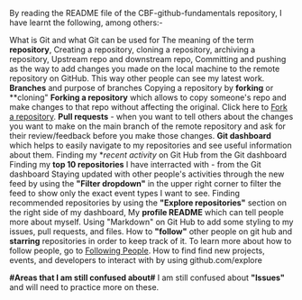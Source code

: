 By reading the README file of the CBF-github-fundamentals repository, I have learnt the following, among others:-

What is Git and what Git can be used for
The meaning of the term **repository**, 
Creating a repository, cloning a repository, archiving a repository,
Upstream repo and downstream repo,
Committing and pushing as the way to add changes you made on the local machine to the remote repository on GitHub. This way other people can see my latest work. 
**Branches** and purpose of branches
Copying a repository by **forking** or **cloning"
**Forking a repository** which allows to copy someone's repo and make changes to that repo without affecting the original. Click here 
to [Fork a repository](https://docs.github.com/en/pull-requests/collaborating-with-pull-requests/working-with-forks/fork-a-repo).
**Pull requests** - when you want to tell others about the changes you want to make on the main branch of the remote repository and ask for their review/feedback before you make those changes.
**Git dashboard** which helps to easily navigate to my repositories and see useful information about them.
Finding my **recent activity* on Git Hub from the Git dashboard
Finding my **top 10 repositories** I have interracted with - from the Git dashboard
Staying updated with other people's activities through the new feed by using the  **"Filter dropdown"** in the upper right corner to filter the feed to show only the exact event types I want to see.
Finding recommended repositories by using the **"Explore repositories"** section on the right side of my dashboard,
My **profile README** which can tell people more about myself.
Using "Markdown" on Git Hub to add some styling to my issues, pull requests, and files.
How to **"follow"** other people on git hub and **starring** repositories in order to keep track of it. To learn more about how to follow people, go to
[Following People](https://docs.github.com/en/get-started/exploring-projects-on-github/following-people).
How to find find new projects, events, and developers to interact with by using  github.com/explore

**#Areas that I am still confused about#**
I am still confused about **"Issues"** and will need to practice more on these.
